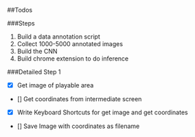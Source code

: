##Todos

###Steps
1. Build a data annotation script
2. Collect 1000-5000 annotated images
3. Build the CNN
4. Build chrome extension to do inference

###Detailed Step 1
- [x] Get image of playable area
- [] Get coordinates from intermediate screen
- [x] Write Keyboard Shortcuts for get image and get coordinates
- [] Save Image with coordinates as filename 
